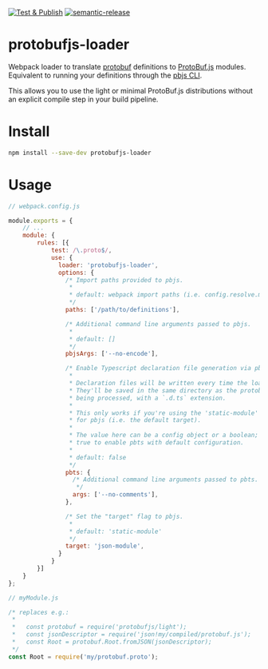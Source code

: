 [![Test & Publish](https://github.com/kmontag/protobufjs-loader/actions/workflows/release.yml/badge.svg)](https://github.com/kmontag/protobufjs-loader/actions/workflows/release.yml)
[![semantic-release](https://img.shields.io/badge/%20%20%F0%9F%93%A6%F0%9F%9A%80-semantic--release-e10079.svg)](https://github.com/semantic-release/semantic-release)

# protobufjs-loader

Webpack loader to translate
[protobuf](https://github.com/google/protobuf/) definitions to
[ProtoBuf.js](https://github.com/dcodeIO/ProtoBuf.js/)
modules. Equivalent to running your definitions through the [pbjs
CLI](https://github.com/protobufjs/protobuf.js/tree/master/cli).

This allows you to use the light or minimal ProtoBuf.js distributions
without an explicit compile step in your build pipeline.

# Install

```sh
npm install --save-dev protobufjs-loader
```

# Usage

```javascript
// webpack.config.js

module.exports = {
    // ...
    module: {
        rules: [{
            test: /\.proto$/,
            use: {
              loader: 'protobufjs-loader',
              options: {
                /* Import paths provided to pbjs.
                 *
                 * default: webpack import paths (i.e. config.resolve.modules)
                 */
                paths: ['/path/to/definitions'],

                /* Additional command line arguments passed to pbjs.
                 *
                 * default: []
                 */
                pbjsArgs: ['--no-encode'],

                /* Enable Typescript declaration file generation via pbts.
                 *
                 * Declaration files will be written every time the loader runs.
                 * They'll be saved in the same directory as the protobuf file
                 * being processed, with a `.d.ts` extension.
                 *
                 * This only works if you're using the 'static-module' target
                 * for pbjs (i.e. the default target).
                 *
                 * The value here can be a config object or a boolean; set it to
                 * true to enable pbts with default configuration.
                 *
                 * default: false
                 */
                pbts: {
                  /* Additional command line arguments passed to pbts.
                   */
                  args: ['--no-comments'],
                },

                /* Set the "target" flag to pbjs.
                 *
                 * default: 'static-module'
                 */
                target: 'json-module',
              }
            }
        }]
    }
};
```

```javascript
// myModule.js

/* replaces e.g.:
 *
 *   const protobuf = require('protobufjs/light');
 *   const jsonDescriptor = require('json!my/compiled/protobuf.js');
 *   const Root = protobuf.Root.fromJSON(jsonDescriptor);
 */
const Root = require('my/protobuf.proto');
```
